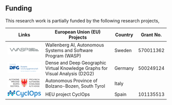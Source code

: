 ## Funding

This research work is partially funded by the following research projects,

| Links                                                                                      | **European Union (EU)** Projects                                              | Country | Grant No. |
| ------------------------------------------------------------------------------------------ | ----------------------------------------------------------------------------- | ------- | --------- |
| [<img src="diagrams/WASP.png" width="300">](https://wasp-sweden.org/)                      | Wallenberg AI, Autonomous Systems and Software Program (WASP)                 | Sweden  | 570011362 |
| [<img src="diagrams/dfg.jpg" width="300">](https://gepris.dfg.de/gepris/projekt/500249124) | Dense and Deep Geographic Virtual Knowledge Graphs for Visual Analysis (D2G2) | Germany | 500249124 |
| <img src="diagrams/bolzabo.png" width="300">                                               | Autonomous Province of Bolzano-Bozen, South Tyrol                             | Italy   |           |
| [<img src="diagrams/Logo_CyclOps.png" width="300">](https://www.cyclopsproject.eu/)        | HEU project CyclOps                                                           | Spain   | 101135513 |
